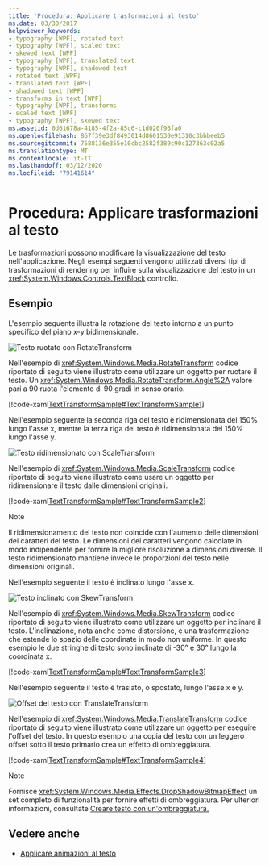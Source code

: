 ```yaml
---
title: 'Procedura: Applicare trasformazioni al testo'
ms.date: 03/30/2017
helpviewer_keywords:
- typography [WPF], rotated text
- typography [WPF], scaled text
- skewed text [WPF]
- typography [WPF], translated text
- typography [WPF], shadowed text
- rotated text [WPF]
- translated text [WPF]
- shadowed text [WPF]
- transforms in text [WPF]
- typography [WPF], transforms
- scaled text [WPF]
- typography [WPF], skewed text
ms.assetid: 0d61678a-4185-4f2a-85c6-c1d020f96fa0
ms.openlocfilehash: 867f39e3df8493014d8601530e91310c3bbbeeb5
ms.sourcegitcommit: 7588136e355e10cbc2582f389c90c127363c02a5
ms.translationtype: MT
ms.contentlocale: it-IT
ms.lasthandoff: 03/12/2020
ms.locfileid: "79141614"
---
```

# <a name="how-to-apply-transforms-to-text"></a>Procedura: Applicare trasformazioni al testo
Le trasformazioni possono modificare la visualizzazione del testo nell'applicazione. Negli esempi seguenti vengono utilizzati diversi tipi di trasformazioni di rendering per influire sulla visualizzazione del testo in un <xref:System.Windows.Controls.TextBlock> controllo.  
  
## <a name="example"></a>Esempio  
 L'esempio seguente illustra la rotazione del testo intorno a un punto specifico del piano x-y bidimensionale.  
  
 ![Testo ruotato con RotateTransform](./media/how-to-apply-transforms-to-text/text-rotated-ninety-degrees.jpg)  
  
 Nell'esempio di <xref:System.Windows.Media.RotateTransform> codice riportato di seguito viene illustrato come utilizzare un oggetto per ruotare il testo. Un <xref:System.Windows.Media.RotateTransform.Angle%2A> valore pari a 90 ruota l'elemento di 90 gradi in senso orario.  
  
 [!code-xaml[TextTransformSample#TextTransformSample1](~/samples/snippets/csharp/VS_Snippets_Wpf/TextTransformSample/CS/Window1.xaml#texttransformsample1)]  
  
 Nell'esempio seguente la seconda riga del testo è ridimensionata del 150% lungo l'asse x, mentre la terza riga del testo è ridimensionata del 150% lungo l'asse y.  
  
 ![Testo ridimensionato con ScaleTransform](./media/how-to-apply-transforms-to-text/scaled-text-scaletransform.jpg)
  
 Nell'esempio di <xref:System.Windows.Media.ScaleTransform> codice riportato di seguito viene illustrato come usare un oggetto per ridimensionare il testo dalle dimensioni originali.  
  
 [!code-xaml[TextTransformSample#TextTransformSample2](~/samples/snippets/csharp/VS_Snippets_Wpf/TextTransformSample/CS/Window1.xaml#texttransformsample2)]  
  
> [!NOTE]
> Il ridimensionamento del testo non coincide con l'aumento delle dimensioni dei caratteri del testo. Le dimensioni dei caratteri vengono calcolate in modo indipendente per fornire la migliore risoluzione a dimensioni diverse. Il testo ridimensionato mantiene invece le proporzioni del testo nelle dimensioni originali.  
  
 Nell'esempio seguente il testo è inclinato lungo l'asse x.  
  
 ![Testo inclinato con SkewTransform](./media/how-to-apply-transforms-to-text/skewed-transformed-text.jpg)

 Nell'esempio di <xref:System.Windows.Media.SkewTransform> codice riportato di seguito viene illustrato come utilizzare un oggetto per inclinare il testo. L'inclinazione, nota anche come distorsione, è una trasformazione che estende lo spazio delle coordinate in modo non uniforme. In questo esempio le due stringhe di testo sono inclinate di -30° e 30° lungo la coordinata x.  
  
 [!code-xaml[TextTransformSample#TextTransformSample3](~/samples/snippets/csharp/VS_Snippets_Wpf/TextTransformSample/CS/Window1.xaml#texttransformsample3)]  
  
 Nell'esempio seguente il testo è traslato, o spostato, lungo l'asse x e y.  
  
 ![Offset del testo con TranslateTransform](./media/how-to-apply-transforms-to-text/transformed-text-x-y-axis.jpg)
  
 Nell'esempio di <xref:System.Windows.Media.TranslateTransform> codice riportato di seguito viene illustrato come utilizzare un oggetto per eseguire l'offset del testo. In questo esempio una copia del testo con un leggero offset sotto il testo primario crea un effetto di ombreggiatura.  
  
 [!code-xaml[TextTransformSample#TextTransformSample4](~/samples/snippets/csharp/VS_Snippets_Wpf/TextTransformSample/CS/Window1.xaml#texttransformsample4)]  
  
> [!NOTE]
> Fornisce <xref:System.Windows.Media.Effects.DropShadowBitmapEffect> un set completo di funzionalità per fornire effetti di ombreggiatura. Per ulteriori informazioni, consultate [Creare testo con un'ombreggiatura.](how-to-create-text-with-a-shadow.md)  
  
## <a name="see-also"></a>Vedere anche

- [Applicare animazioni al testo](how-to-apply-animations-to-text.md)

